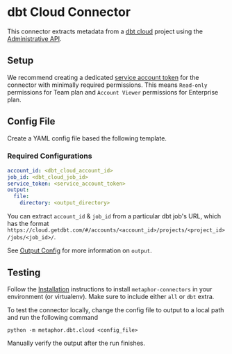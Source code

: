 # dbt Cloud Connector

This connector extracts metadata from a [dbt cloud](https://www.getdbt.com/product/what-is-dbt/) project using the [Administrative API](https://docs.getdbt.com/docs/dbt-cloud/dbt-cloud-api/admin-cloud-api).

## Setup

We recommend creating a dedicated [service account token](https://docs.getdbt.com/docs/dbt-cloud/dbt-cloud-api/service-tokens) for the connector with minimally required permissions. This means `Read-only` permissions for Team plan and `Account Viewer` permissions for Enterprise plan.

## Config File

Create a YAML config file based the following template.

### Required Configurations

```yaml
account_id: <dbt_cloud_account_id>
job_id: <dbt_cloud_job_id>
service_token: <service_account_token>
output:
  file:
    directory: <output_directory>
```

You can extract `account_id` & `job_id` from a particular dbt job's URL, which has the format `https://cloud.getdbt.com/#/accounts/<account_id>/projects/<project_id>/jobs/<job_id>/`.

See [Output Config](../common/docs/output.md) for more information on `output`.

## Testing

Follow the [Installation](../../README.md) instructions to install `metaphor-connectors` in your environment (or virtualenv). Make sure to include either `all` or `dbt` extra.

To test the connector locally, change the config file to output to a local path and run the following command

```
python -m metaphor.dbt.cloud <config_file>
```

Manually verify the output after the run finishes.
